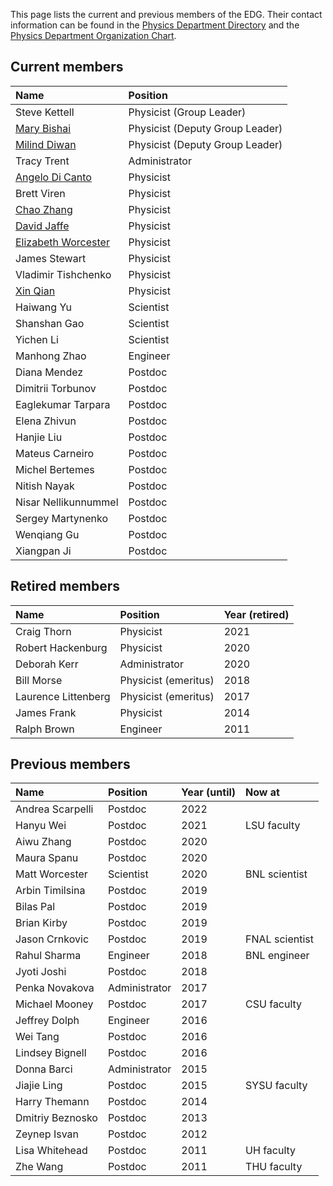 This page lists the current and previous members of the EDG. Their contact information can be found in the [Physics Department Directory](https://www.bnl.gov/physics/people/) and the [Physics Department Organization Chart](https://www.phy.bnl.gov/OrgChart/OrgChart.pdf).

## Current members

| Name         | Position       |
|:-------------|:------------------|
| Steve Kettell | Physicist (Group Leader) |
| [Mary Bishai](https://www.bnl.gov/staff/mbishai) | Physicist (Deputy Group Leader) |
| [Milind Diwan](https://www.bnl.gov/staff/mdiwan) | Physicist (Deputy Group Leader) |
| Tracy Trent | Administrator |
| [Angelo Di Canto](https://adicanto.web.cern.ch/adicanto/) | Physicist |
| Brett Viren | Physicist |
| [Chao Zhang](https://www.bnl.gov/staff/czhang) | Physicist |
| [David Jaffe](https://www.phy.bnl.gov/~djaffe/) | Physicist |
| [Elizabeth Worcester](https://www.phy.bnl.gov/~etw/prof.html) | Physicist |
| James Stewart | Physicist |
| Vladimir Tishchenko | Physicist |
| [Xin Qian](https://www.bnl.gov/staff/xqian) | Physicist |
| Haiwang Yu | Scientist |
| Shanshan Gao | Scientist |
| Yichen Li | Scientist |
| Manhong Zhao | Engineer |
| Diana Mendez | Postdoc |
| Dimitrii Torbunov | Postdoc |
| Eaglekumar Tarpara | Postdoc |
| Elena Zhivun | Postdoc |
| Hanjie Liu | Postdoc |
| Mateus Carneiro | Postdoc |
| Michel Bertemes | Postdoc |
| Nitish Nayak | Postdoc |
| Nisar Nellikunnummel | Postdoc |
| Sergey Martynenko | Postdoc |
| Wenqiang Gu | Postdoc |
| Xiangpan Ji | Postdoc |



## Retired members

| Name         | Position       | Year (retired)   |
|:-------------|:---------------|:---------------|
| Craig Thorn | Physicist | 2021 |
| Robert Hackenburg | Physicist | 2020 |
| Deborah Kerr | Administrator | 2020 |
| Bill Morse | Physicist (emeritus) | 2018 |
| Laurence Littenberg | Physicist (emeritus) | 2017 |
| James Frank | Physicist | 2014 |
| Ralph Brown | Engineer | 2011 |

## Previous members

| Name         | Position       | Year (until)   | Now at |
|:-------------|:---------------|:-------------|:-------------|
| Andrea Scarpelli | Postdoc | 2022 | |
| Hanyu Wei | Postdoc | 2021 | LSU faculty |
| Aiwu Zhang | Postdoc | 2020 | |
| Maura Spanu | Postdoc | 2020 | |
| Matt Worcester | Scientist | 2020 | BNL scientist |
| Arbin Timilsina | Postdoc | 2019 | |
| Bilas Pal | Postdoc | 2019 | |
| Brian Kirby | Postdoc | 2019 | |
| Jason Crnkovic | Postdoc | 2019 | FNAL scientist |
| Rahul Sharma | Engineer | 2018 | BNL engineer |
| Jyoti Joshi | Postdoc | 2018 |
| Penka Novakova | Administrator | 2017 |
| Michael Mooney | Postdoc | 2017 | CSU faculty |
| Jeffrey Dolph | Engineer | 2016 | |
| Wei Tang | Postdoc | 2016 | |
| Lindsey Bignell | Postdoc | 2016 | |
| Donna Barci | Administrator | 2015 | |
| Jiajie Ling | Postdoc | 2015 | SYSU faculty |
| Harry Themann | Postdoc | 2014 | |
| Dmitriy Beznosko | Postdoc | 2013 | |
| Zeynep Isvan | Postdoc | 2012 | |
| Lisa Whitehead | Postdoc | 2011 | UH faculty |
| Zhe Wang | Postdoc | 2011 | THU faculty |






